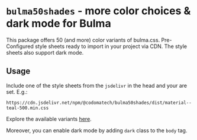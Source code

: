 # `bulma50shades` - more color choices & dark mode for Bulma

This package offers 50 (and more) color variants of bulma.css. Pre-Configured style sheets ready to import in your project via CDN. The style sheets also support dark mode.

## Usage

Include one of the style sheets from the `jsdelivr` in the head and your are set. E.g.:

`https://cdn.jsdelivr.net/npm/@codomatech/bulma50shades/dist/material--teal-500.min.css`

Explore the available variants [here](./dist).


Moreover, you can enable dark mode by adding `dark` class to the `body` tag.
